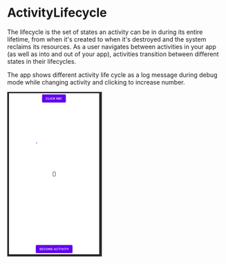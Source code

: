 # ActivityLifecycle

The lifecycle is the set of states an activity can be in during its entire lifetime, from when it's created to when it's destroyed and the system reclaims its resources.
As a user navigates between activities in your app (as well as into and out of your app),
activities transition between different states in their lifecycles.

The app shows different activity life cycle as a log message during debug mode while changing activity and clicking to increase number.

![](acl1.PNG)
